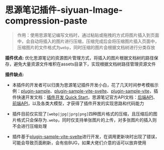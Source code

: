 # **思源笔记插件-siyuan-Image-compression-paste**

> 作用：使用思源笔记编写文档时，通过粘贴或拖拽的方式将图片插入到页面中，会自动将插入的图片进行压缩，压缩完成后会将压缩图片插入页面中，压缩图片的文件格式为`webp`，同时压缩的图片会根据文档树进行分类存放

**插件优点:** 优化思源笔记的资源图片管理方式，将插入的图片根据文档树的路径保存，避免大量资源文件堆积在assets目录下，实现根据文档树路径管理资源文件

**插件缺点:** 

- 本插件的开发者可以归类为思源笔记插件开发小白，花了几天时间参考模板示例：[plugin-sample](https://github.com/siyuan-note/plugin-sample)、[plugin-sample-vite-svelte](https://github.com/siyuan-note/plugin-sample-vite-svelte)、[plugin-sample-vite](https://github.com/frostime/plugin-sample-vite)，插件快速开发文档：[插件开发 Quick Start](https://ld246.com/article/1723732790981)，思源笔记官方API文档：[后端API](https://github.com/siyuan-note/siyuan/blob/master/API_zh_CN.md)、[前端API](https://github.com/siyuan-note/petal/blob/main/siyuan.d.ts)，以及各类大模型，才获得了插件开发的实现思路和代码能力

- 插件目前仅实现了`[webp|jpg|jprg|png]`四种图片格式的压缩，且压缩后的图片格式只会保存为`.webp`，同时仅支持单张图片的上传，对多张图片的插入则不会进行压缩处理
- 插件基于[plugin-sample-vite-svelte](https://github.com/siyuan-note/plugin-sample-vite-svelte)进行开发，在调用更新块时出现了错误，可能会导致页面刷新，会有些BUG，如果大佬们介意的话可以放弃使用
